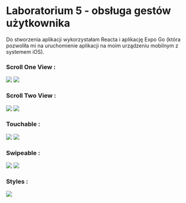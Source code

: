 # Laboratorium 5 - obsługa gestów użytkownika

Do stworzenia aplikacji wykorzystałam Reacta i aplikację Expo Go 
(która pozwoliła mi na uruchomienie aplikacji na moim urządzeniu mobilnym z systemem iOS).

### Scroll One View :
![](assets/scrollone.GIF)
![](assets/scrollone.png)
### Scroll Two View :
![](assets/scrolltwo.GIF)
![](assets/scrolltwo.png)
### Touchable :
![](assets/touchable.GIF)
![](assets/touchable.png)
### Swipeable :
![](assets/swipeable.GIF)
![](assets/swipeable.png)
### Styles :
![](assets/styles.png)

